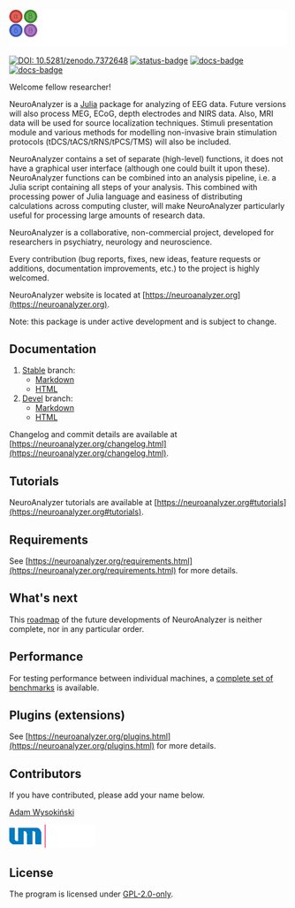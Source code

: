 ![NeuroAnalyzer.jl](images/neuroanalyzer.png)

[![DOI: 10.5281/zenodo.7372648](https://zenodo.org/badge/DOI/10.5281/zenodo.7372648.svg)](https://doi.org/10.5281/zenodo.7372648) [![status-badge](https://ci.codeberg.org/api/badges/AdamWysokinski/NeuroAnalyzer.jl/status.svg)](https://ci.codeberg.org/AdamWysokinski/NeuroAnalyzer.jl) [![docs-badge](https://img.shields.io/badge/docs-stable-blue.svg)](https://neuroanalyzer.org/docs-stable/) [![docs-badge](https://img.shields.io/badge/docs-devel-blue.svg)](https://neuroanalyzer.org/docs-devel/)

Welcome fellow researcher!

NeuroAnalyzer is a [Julia](https://julialang.org) package for analyzing of EEG data. Future versions will also process MEG, ECoG, depth electrodes and NIRS data. Also, MRI data will be used for source localization techniques. Stimuli presentation module and various methods for modelling non-invasive brain stimulation protocols (tDCS/tACS/tRNS/tPCS/TMS) will also be included.

NeuroAnalyzer contains a set of separate (high-level) functions, it does not have a graphical user interface (although one could built it upon these). NeuroAnalyzer functions can be combined into an analysis pipeline, i.e. a Julia script containing all steps of your analysis. This combined with processing power of Julia language and easiness of distributing calculations across computing cluster, will make NeuroAnalyzer particularly useful for processing large amounts of research data.

NeuroAnalyzer is a collaborative, non-commercial project, developed for researchers in psychiatry, neurology and neuroscience.

Every contribution (bug reports, fixes, new ideas, feature requests or additions, documentation improvements, etc.) to the project is highly welcomed.

NeuroAnalyzer website is located at [https://neuroanalyzer.org](https://neuroanalyzer.org).

Note: this package is under active development and is subject to change.

## Documentation

1. [Stable](https://codeberg.org/AdamWysokinski/NeuroAnalyzer.jl/src/branch/stable) branch:
    - [Markdown](https://codeberg.org/AdamWysokinski/NeuroAnalyzer-docs/src/branch/stable/Documentation-stable.md)
    - [HTML](https://neuroanalyzer.org/docs-stable) 
2. [Devel](https://codeberg.org/AdamWysokinski/NeuroAnalyzer.jl/src/branch/devel) branch:
    - [Markdown](https://codeberg.org/AdamWysokinski/NeuroAnalyzer-docs/src/branch/stable/Documentation-devel.md)
    - [HTML](https://neuroanalyzer.org/docs-devel)

Changelog and commit details are available at [https://neuroanalyzer.org/changelog.html](https://neuroanalyzer.org/changelog.html).

## Tutorials

NeuroAnalyzer tutorials are available at [https://neuroanalyzer.org#tutorials](https://neuroanalyzer.org#tutorials).

## Requirements

See [https://neuroanalyzer.org/requirements.html](https://neuroanalyzer.org/requirements.html) for more details.

## What's next

This [roadmap](https://neuroanalyzer.org/roadmap.html) of the future developments of NeuroAnalyzer is neither complete, nor in any particular order.

## Performance

For testing performance between individual machines, a [complete set of benchmarks](https://codeberg.org/AdamWysokinski/NeuroAnalyzer.jl/src/master/Benchmarking.md) is available.

## Plugins (extensions)

See [https://neuroanalyzer.org/plugins.html](https://neuroanalyzer.org/plugins.html) for more details.

## Contributors

If you have contributed, please add your name below.

[Adam Wysokiński](mailto:adam.wysokinski@umed.lodz.pl)

![Medical University of Lodz](images/umed.png)

## License

The program is licensed under [GPL-2.0-only](LICENSE).